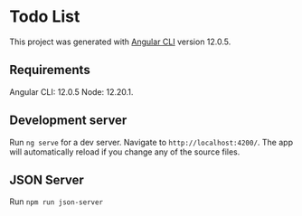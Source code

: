 # Todo List

This project was generated with [Angular CLI](https://github.com/angular/angular-cli) version 12.0.5.

## Requirements

Angular CLI: 12.0.5 Node: 12.20.1.


## Development server

Run `ng serve` for a dev server. Navigate to `http://localhost:4200/`. The app will automatically reload if you change any of the source files.

## JSON Server

Run `npm run json-server`
